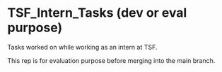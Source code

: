 # TSF_Intern_Tasks (dev or eval purpose)
Tasks worked on while working as an intern at TSF.

This rep is for evaluation purpose before merging into the main branch.
